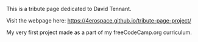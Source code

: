 This is a tribute page dedicated to David Tennant.

Visit the webpage here: https://4erospace.github.io/tribute-page-project/

My very first project made as a part of my freeCodeCamp.org curriculum.